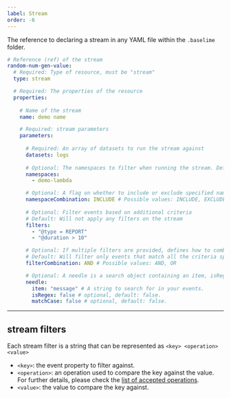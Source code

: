 ```yaml
---
label: Stream
order: -6
---
```


The reference to declaring a stream in any YAML file within the `.baselime` folder.

```yaml # :icon-code: .baselime/demo.yml
# Reference (ref) of the stream
random-num-gen-value:
  # Required: Type of resource, must be "stream"
  type: stream

  # Required: The properties of the resource
  properties:
 
    # Name of the stream
    name: demo name

    # Required: stream parameters
    parameters:
      
      # Required: An array of datasets to run the stream against
      datasets: logs
      
      # Optional: The namespaces to filter when running the stream. Default: Will include all available namespaces
      namespaces:
        - demo-lambda

      # Optional: A flag on whether to include or exclude specified namespaces. Default: INCLUDE
      namespaceCombination: INCLUDE # Possible values: INCLUDE, EXCLUDE, STARTS_WITH
      
      # Optional: Filter events based on additional criteria
      # Default: Will not apply any filters on the stream
      filters:
        - "@type = REPORT"
        - "@duration > 10"

      # Optional: If multiple filters are provided, defines how to combine them
      # Default: Will filter only events that match all the criteria specified in filters
      filterCombination: AND # Possible values: AND, OR

      # Optional: A needle is a search object containing an item, isRegex and matchCase booleans.
      needle:
        item: "message" # A string to search for in your events.
        isRegex: false # optional, default: false.
        matchCase: false # optional, default: false. 

```

---

## stream filters

Each stream filter is a string that can be represented as `<key> <operation> <value>`
- `<key>`: the event property to filter against.
- `<operation>`: an operation used to compare the key against the value. For further details, please check the [list of accepted operations](../../advanced/accepted-operations.md).
- `<value>`: the value to compare the key against.

